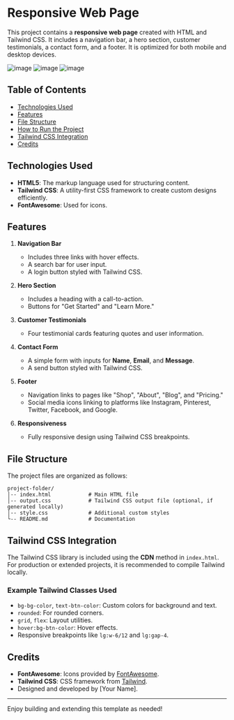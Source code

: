 # Responsive Web Page

This project contains a **responsive web page** created with HTML and Tailwind CSS. It includes a navigation bar, a hero section, customer testimonials, a contact form, and a footer. It is optimized for both mobile and desktop devices.

![image](https://github.com/user-attachments/assets/97723d74-d481-48fa-bccf-79fa027bf258)
![image](https://github.com/user-attachments/assets/7ad10598-9f40-4b97-b226-7e9cd3521d73)
![image](https://github.com/user-attachments/assets/2aebb83b-4f5e-480f-a5b0-cc5eaba93ca0)


## Table of Contents
- [Technologies Used](#technologies-used)
- [Features](#features)
- [File Structure](#file-structure)
- [How to Run the Project](#how-to-run-the-project)
- [Tailwind CSS Integration](#tailwind-css-integration)
- [Credits](#credits)

## Technologies Used

- **HTML5**: The markup language used for structuring content.
- **Tailwind CSS**: A utility-first CSS framework to create custom designs efficiently.
- **FontAwesome**: Used for icons.

## Features

1. **Navigation Bar**
   - Includes three links with hover effects.
   - A search bar for user input.
   - A login button styled with Tailwind CSS.

2. **Hero Section**
   - Includes a heading with a call-to-action.
   - Buttons for "Get Started" and "Learn More."

3. **Customer Testimonials**
   - Four testimonial cards featuring quotes and user information.

4. **Contact Form**
   - A simple form with inputs for **Name**, **Email**, and **Message**.
   - A send button styled with Tailwind CSS.

5. **Footer**
   - Navigation links to pages like "Shop", "About", "Blog", and "Pricing."
   - Social media icons linking to platforms like Instagram, Pinterest, Twitter, Facebook, and Google.

6. **Responsiveness**
   - Fully responsive design using Tailwind CSS breakpoints.

## File Structure

The project files are organized as follows:

```
project-folder/
│-- index.html            # Main HTML file
│-- output.css            # Tailwind CSS output file (optional, if generated locally)
│-- style.css             # Additional custom styles
└-- README.md             # Documentation
```


## Tailwind CSS Integration

The Tailwind CSS library is included using the **CDN** method in `index.html`. For production or extended projects, it is recommended to compile Tailwind locally.

### Example Tailwind Classes Used
- `bg-bg-color`, `text-btn-color`: Custom colors for background and text.
- `rounded`: For rounded corners.
- `grid`, `flex`: Layout utilities.
- `hover:bg-btn-color`: Hover effects.
- Responsive breakpoints like `lg:w-6/12` and `lg:gap-4`.

## Credits

- **FontAwesome**: Icons provided by [FontAwesome](https://fontawesome.com/).
- **Tailwind CSS**: CSS framework from [Tailwind](https://tailwindcss.com/).
- Designed and developed by [Your Name].

---

Enjoy building and extending this template as needed!
